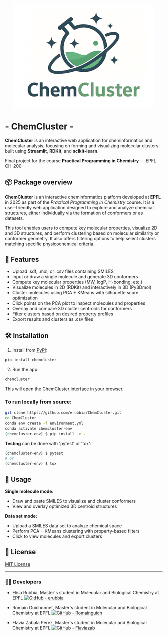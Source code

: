 <p align="center">
  <img width="450" alt="Logo ChemCluster" src="https://raw.githubusercontent.com/Romainguich/ChemCluster/main/assets/Logo%20ChemCluster.png">
</p>

# - ChemCluster -

**ChemCluster** is an interactive web application for cheminformatics and molecular analysis, focusing on forming and visualizing molecular clusters built using **Streamlit**, **RDKit**, and **scikit-learn**.

Final project for the course **Practical Programming in Chemistry** — EPFL CH-200

## 📦 Package overview

**ChemCluster** is an interactive cheminformatics platform developed at **EPFL** in 2025 as part of the *Practical Programming in Chemistry* course. It is a user-friendly web application designed to explore and analyze chemical structures, either individually via the formation of conformers or as datasets. 

This tool enables users to compute key molecular properties, visualize 2D and 3D structures, and perform clustering based on molecular similarity or conformer geometry. It also offers filtering options to help select clusters matching specific physicochemical criteria.


## 🌟 Features

- Upload .sdf, .mol, or .csv files containing SMILES
- Input or draw a single molecule and generate 3D conformers
- Compute key molecular properties (MW, logP, H-bonding, etc.)
- Visualize molecules in 2D (RDKit) and interactively in 3D (Py3Dmol)
- Cluster molecules using PCA + KMeans with silhouette score optimization
- Click points on the PCA plot to inspect molecules and properties
- Overlay and compare 3D cluster centroids for conformers
- Filter clusters based on desired property profiles
- Export results and clusters as .csv files

## 🛠️ Installation

1. Install from [PyPI](https://pypi.org/project/chemcluster/):

```bash
pip install chemcluster
```

2. Run the app:

```bash
chemcluster
```

This will open the ChemCluster interface in your browser.

### To run locally from source:

```bash
git clone https://github.com/erubbia/ChemCluster.git
cd ChemCluster
conda env create -f environment.yml
conda activate chemcluster-env
(chemcluster-env) $ pip install -e .
```
**Testing** can be done with 'pytest' or 'tox':
```bash
(chemcluster-env) $ pytest
# or 
(chemcluster-env) $ tox
```

## 📖 Usage

**Single molecule mode:**
- Draw and paste SMILES to visualize and cluster conformers
- View and overlay optimized 3D centroid structures

**Data set mode:**
- Upload a SMILES data set to analyze chemical space
- Perform PCA + KMeans clustering with property-based filters
- Click to view molecules and export clusters
  

## 📂 License

[MIT License](LICENSE)


---

### 👨‍🔬 Developers

- Elisa Rubbia, Master's student in Molecular and Biological Chemistry at EPFL [![GitHub - erubbia](https://img.shields.io/badge/GitHub-erubbia-181717.svg?style=flat&logo=github)](https://github.com/erubbia)

- Romain Guichonnet, Master's student in Molecular and Biological Chemistry at EPFL [![GitHub - Romainguich](https://img.shields.io/badge/GitHub-Romainguich-181717.svg?style=flat&logo=github)](https://github.com/Romainguich)

- Flavia Zabala Perez, Master's student in Molecular and Biological Chemistry at EPFL [![GitHub - Flaviazab](https://img.shields.io/badge/GitHub-Flaviazab-181717.svg?style=flat&logo=github)](https://github.com/Flaviazab)
